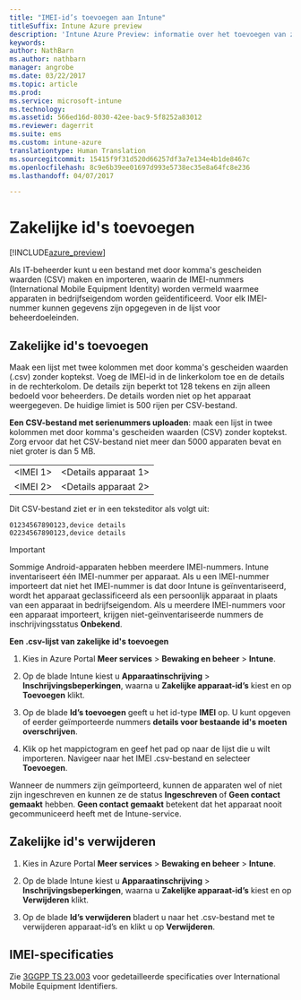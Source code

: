 ```yaml
---
title: "IMEI-id’s toevoegen aan Intune"
titleSuffix: Intune Azure preview
description: 'Intune Azure Preview: informatie over het toevoegen van zakelijke id&quot;s (IMEI-nummers) aan Microsoft Intune. '
keywords: 
author: NathBarn
ms.author: nathbarn
manager: angrobe
ms.date: 03/22/2017
ms.topic: article
ms.prod: 
ms.service: microsoft-intune
ms.technology: 
ms.assetid: 566ed16d-8030-42ee-bac9-5f8252a83012
ms.reviewer: dagerrit
ms.suite: ems
ms.custom: intune-azure
translationtype: Human Translation
ms.sourcegitcommit: 15415f9f31d520d66257df3a7e134e4b1de8467c
ms.openlocfilehash: 8c9e6b39ee01697d993e5738ec35e8a64fc8e236
ms.lasthandoff: 04/07/2017

---
```


# <a name="add-corporate-identifiers"></a>Zakelijke id's toevoegen

[!INCLUDE[azure_preview](../includes/azure_preview.md)]

Als IT-beheerder kunt u een bestand met door komma's gescheiden waarden (CSV) maken en importeren, waarin de IMEI-nummers (International Mobile Equipment Identity) worden vermeld waarmee apparaten in bedrijfseigendom worden geïdentificeerd. Voor elk IMEI-nummer kunnen gegevens zijn opgegeven in de lijst voor beheerdoeleinden.

<!-- When you upload serial numbers for company-owned iOS devices, they must be paired with a corporate enrollment profile. Devices must then be enrolled using either Apple’s device enrollment program (DEP) or Apple Configurator to have them appear as company-owned. -->

## <a name="add-corporate-identifiers"></a>Zakelijke id's toevoegen
Maak een lijst met twee kolommen met door komma's gescheiden waarden (.csv) zonder koptekst. Voeg de IMEI-id in de linkerkolom toe en de details in de rechterkolom. De details zijn beperkt tot 128 tekens en zijn alleen bedoeld voor beheerders. De details worden niet op het apparaat weergegeven. De huidige limiet is 500 rijen per CSV-bestand.

**Een CSV-bestand met serienummers uploaden**: maak een lijst in twee kolommen met door komma's gescheiden waarden (CSV) zonder koptekst. Zorg ervoor dat het CSV-bestand niet meer dan 5000 apparaten bevat en niet groter is dan 5 MB. 

|||
|-|-|
|&lt;IMEI 1&gt;|&lt;Details apparaat 1&gt;|
|&lt;IMEI 2&gt;|&lt;Details apparaat 2&gt;|

Dit CSV-bestand ziet er in een teksteditor als volgt uit:

```
01234567890123,device details
02234567890123,device details
```


> [!IMPORTANT]
> Sommige Android-apparaten hebben meerdere IMEI-nummers. Intune inventariseert één IMEI-nummer per apparaat. Als u een IMEI-nummer importeert dat niet het IMEI-nummer is dat door Intune is geïnventariseerd, wordt het apparaat geclassificeerd als een persoonlijk apparaat in plaats van een apparaat in bedrijfseigendom. Als u meerdere IMEI-nummers voor een apparaat importeert, krijgen niet-geïnventariseerde nummers de inschrijvingsstatus **Onbekend**.

**Een .csv-lijst van zakelijke id's toevoegen**

1. Kies in Azure Portal **Meer services** > **Bewaking en beheer** > **Intune**.

2. Op de blade Intune kiest u **Apparaatinschrijving** > **Inschrijvingsbeperkingen**, waarna u **Zakelijke apparaat-id’s** kiest en op **Toevoegen** klikt.

3. Op de blade **Id’s toevoegen** geeft u het id-type **IMEI** op. U kunt opgeven of eerder geïmporteerde nummers **details voor bestaande id's moeten overschrijven**.  

4. Klik op het mappictogram en geef het pad op naar de lijst die u wilt importeren. Navigeer naar het IMEI .csv-bestand en selecteer **Toevoegen**.

Wanneer de nummers zijn geïmporteerd, kunnen de apparaten wel of niet zijn ingeschreven en kunnen ze de status **Ingeschreven** of **Geen contact gemaakt** hebben. **Geen contact gemaakt** betekent dat het apparaat nooit gecommuniceerd heeft met de Intune-service.

## <a name="delete--corporate-identifiers"></a>Zakelijke id's verwijderen

1. Kies in Azure Portal **Meer services** > **Bewaking en beheer** > **Intune**.

2. Op de blade Intune kiest u **Apparaatinschrijving** > **Inschrijvingsbeperkingen**, waarna u **Zakelijke apparaat-id’s** kiest en op **Verwijderen** klikt.

3. Op de blade **Id’s verwijderen** bladert u naar het .csv-bestand met te verwijderen apparaat-id’s en klikt u op **Verwijderen**.

## <a name="imei-specifications"></a>IMEI-specificaties
Zie [3GGPP TS 23.003](https://portal.3gpp.org/desktopmodules/Specifications/SpecificationDetails.aspx?specificationId=729) voor gedetailleerde specificaties over International Mobile Equipment Identifiers.

